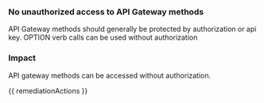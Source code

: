 
### No unauthorized access to API Gateway methods

API Gateway methods should generally be protected by authorization or api key. OPTION verb calls can be used without authorization

### Impact
API gateway methods can be accessed without authorization.

<!-- DO NOT CHANGE -->
{{ remediationActions }}

